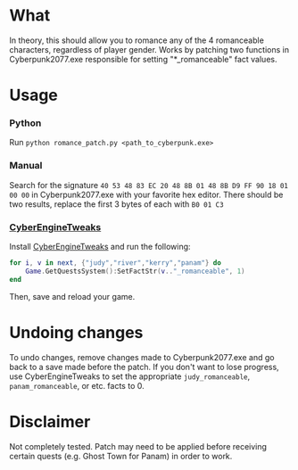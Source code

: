 # What
In theory, this should allow you to romance any of the 4 romanceable characters, regardless of player gender. Works by patching two functions in Cyberpunk2077.exe responsible for setting "*_romanceable" fact values.

# Usage

### Python
Run `python romance_patch.py <path_to_cyberpunk.exe>`

### Manual
Search for the signature `40 53 48 83 EC 20 48 8B 01 48 8B D9 FF 90 18 01 00 00` in Cyberpunk2077.exe with your favorite hex editor. There should be two results, replace the first 3 bytes of each with `B0 01 C3`

### [CyberEngineTweaks](https://github.com/yamashi/CyberEngineTweaks)
Install [CyberEngineTweaks](https://github.com/yamashi/CyberEngineTweaks) and run the following:

```lua
for i, v in next, {"judy","river","kerry","panam"} do
    Game.GetQuestsSystem():SetFactStr(v.."_romanceable", 1)
end
```

Then, save and reload your game.

# Undoing changes
To undo changes, remove changes made to Cyberpunk2077.exe and go back to a save made before the patch. If you don't want to lose progress, use CyberEngineTweaks to set the appropriate `judy_romanceable`, `panam_romanceable`, or etc. facts to 0.

# Disclaimer
Not completely tested. Patch may need to be applied before receiving certain quests (e.g. Ghost Town for Panam) in order to work.